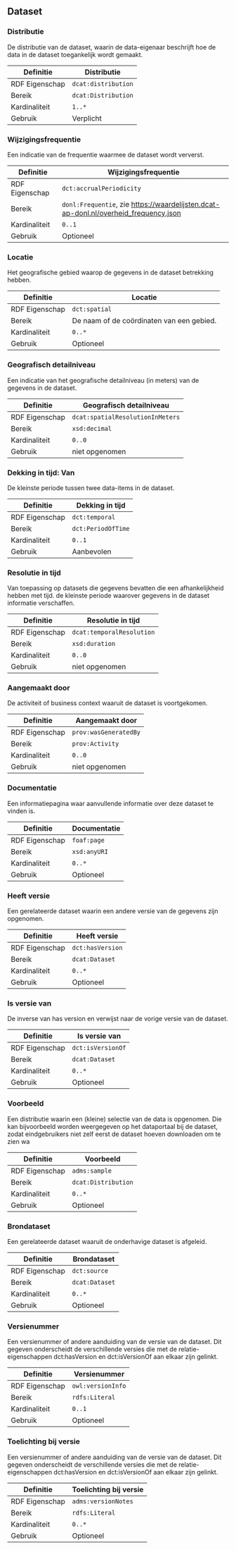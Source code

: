 
## Dataset

### Distributie

De distributie van de dataset, waarin de data-eigenaar beschrijft hoe de data in de dataset toegankelijk wordt gemaakt.

| Definitie       | Distributie        |
|-----------------|--------------------|
| RDF Eigenschap  | `dcat:distribution`|
| Bereik          | `dcat:Distribution`|
| Kardinaliteit   | `1..*`              |
| Gebruik         | Verplicht          |

### Wijzigingsfrequentie

Een indicatie van de frequentie waarmee de dataset wordt ververst.

| Definitie       | Wijzigingsfrequentie                                                                            |
|-----------------|-------------------------------------------------------------------------------------------------|
| RDF Eigenschap  | `dct:accrualPeriodicity`                                                                        |
| Bereik          | `donl:Frequentie`, zie https://waardelijsten.dcat-ap-donl.nl/overheid_frequency.json            |
| Kardinaliteit   | `0..1`                                                                                          |
| Gebruik         | Optioneel                                                                                       |


### Locatie

Het geografische gebied waarop de gegevens in de dataset betrekking hebben.

| Definitie       | Locatie                                    |
|-----------------|--------------------------------------------|
| RDF Eigenschap  | `dct:spatial`                              |
| Bereik          | De naam of de coördinaten van een gebied.  |
| Kardinaliteit   | `0..*`                                     |
| Gebruik         | Optioneel                                  |


### Geografisch detailniveau  

Een indicatie van het geografische detailniveau (in meters) van de gegevens in de dataset.

| Definitie       | Geografisch detailniveau        |
|-----------------|---------------------------------|
| RDF Eigenschap  | `dcat:spatialResolutionInMeters`|
| Bereik          | `xsd:decimal`                   |
| Kardinaliteit   | `0..0`                          |
| Gebruik         | niet opgenomen                  |

### Dekking in tijd: Van

De kleinste periode tussen twee data-items in de dataset.

| Definitie       | Dekking in tijd         |
|-----------------|-------------------------|
| RDF Eigenschap  | `dct:temporal`          |
| Bereik          | `dct:PeriodOfTime`      |
| Kardinaliteit   | `0..1`                  |
| Gebruik         | Aanbevolen              |


### Resolutie in tijd

Van toepassing op datasets die gegevens bevatten die een afhankelijkheid hebben met tijd. de kleinste periode waarover gegevens in de dataset informatie verschaffen.

| Definitie       | Resolutie in tijd        |
|-----------------|--------------------------|
| RDF Eigenschap  | `dcat:temporalResolution`|
| Bereik          | `xsd:duration`           |
| Kardinaliteit   | `0..0`                   |
| Gebruik         | niet opgenomen           |

### Aangemaakt door  

De activiteit of business context waaruit de dataset is voortgekomen.

| Definitie       | Aangemaakt door      |
|-----------------|----------------------|
| RDF Eigenschap  | `prov:wasGeneratedBy`|
| Bereik          | `prov:Activity`      |
| Kardinaliteit   | `0..0`               |
| Gebruik         | niet opgenomen       |

### Documentatie

Een informatiepagina waar aanvullende informatie over deze dataset te vinden is.

| Definitie       | Documentatie  |
|-----------------|---------------|
| RDF Eigenschap  | `foaf:page`   |
| Bereik          | `xsd:anyURI`  |
| Kardinaliteit   | `0..*`        |
| Gebruik         | Optioneel     |

### Heeft versie

Een gerelateerde dataset waarin een andere versie van de gegevens zijn opgenomen.

| Definitie       | Heeft versie    |
|-----------------|-----------------|
| RDF Eigenschap  | `dct:hasVersion`|
| Bereik          | `dcat:Dataset`  |
| Kardinaliteit   | `0..*`          |
| Gebruik         | Optioneel       |

### Is versie van

De inverse van has version en verwijst naar de vorige versie van de dataset.

| Definitie       | Is versie van    |
|-----------------|------------------|
| RDF Eigenschap  | `dct:isVersionOf`|
| Bereik          | `dcat:Dataset`   |
| Kardinaliteit   | `0..*`           |
| Gebruik         | Optioneel        |

### Voorbeeld

Een distributie waarin een (kleine) selectie van de data is opgenomen. Die kan bijvoorbeeld worden weergegeven op het dataportaal bij de dataset, zodat eindgebruikers niet zelf eerst de dataset hoeven downloaden om te zien wa

| Definitie       | Voorbeeld          |
|-----------------|--------------------|
| RDF Eigenschap  | `adms:sample`      |
| Bereik          | `dcat:Distribution`|
| Kardinaliteit   | `0..*`             |
| Gebruik         | Optioneel          |

### Brondataset

Een gerelateerde dataset waaruit de onderhavige dataset is afgeleid.

| Definitie       | Brondataset   |
|-----------------|---------------|
| RDF Eigenschap  | `dct:source`  |
| Bereik          | `dcat:Dataset`|
| Kardinaliteit   | `0..*`        |
| Gebruik         | Optioneel     |

### Versienummer

Een versienummer of andere aanduiding van de versie van de dataset. Dit gegeven onderscheidt de verschillende versies die met de relatie-eigenschappen dct:hasVersion en dct:isVersionOf aan elkaar zijn gelinkt.

| Definitie       | Versienummer     |
|-----------------|------------------|
| RDF Eigenschap  | `owl:versionInfo`|
| Bereik          | `rdfs:Literal`   |
| Kardinaliteit   | `0..1`           |
| Gebruik         | Optioneel        |

### Toelichting bij versie

Een versienummer of andere aanduiding van de versie van de dataset. Dit gegeven onderscheidt de verschillende versies die met de relatie-eigenschappen dct:hasVersion en dct:isVersionOf aan elkaar zijn gelinkt.

| Definitie       | Toelichting bij versie  |
|-----------------|-------------------------|
| RDF Eigenschap  | `adms:versionNotes`     |
| Bereik          | `rdfs:Literal`          |
| Kardinaliteit   | `0..*`                  |
| Gebruik         | Optioneel               |


